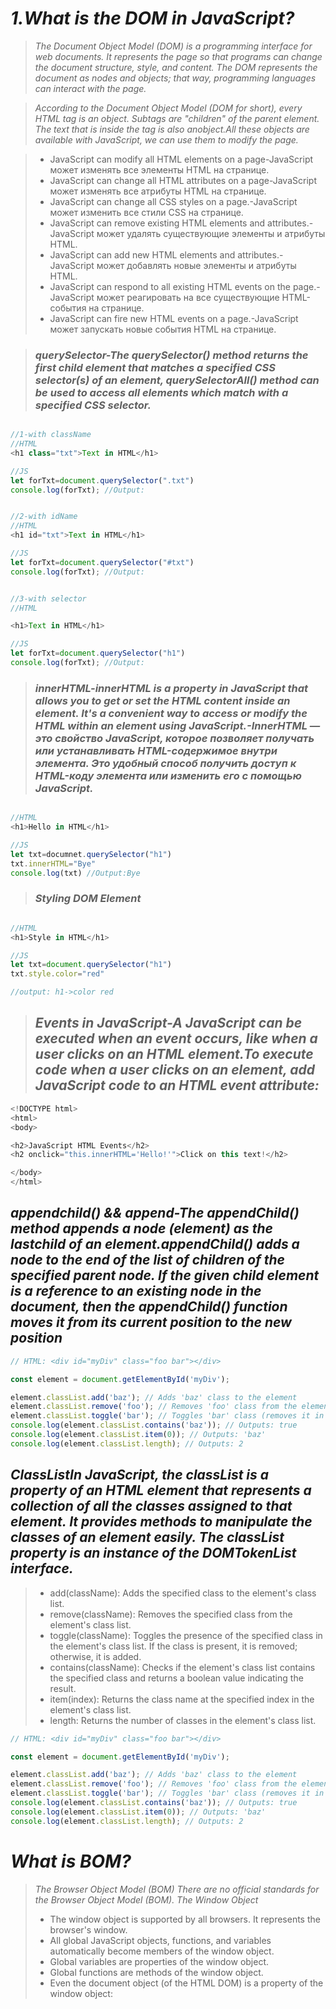 # _1.What is the DOM in JavaScript?_
> _The Document Object Model (DOM) is a programming interface for web documents. It represents the page so that programs can change the document structure, style, and content. The DOM represents the document as nodes and objects; that way, programming languages can interact with the page._

>_According to the Document Object Model (DOM for short), every HTML tag is an object. Subtags are "children" of the parent element. The text that is inside the tag is also anobject.All these objects are available with JavaScript, we can use them to modify the page._

> * JavaScript can modify all HTML elements on a page-JavaScript может изменять все элементы HTML на странице.
> * JavaScript can change all HTML attributes on a page-JavaScript может изменять все атрибуты HTML на странице.
> * JavaScript can change all CSS styles on a page.-JavaScript может изменить все стили CSS на странице.
> * JavaScript can remove existing HTML elements and attributes.-JavaScript может удалять существующие элементы и атрибуты HTML.
> * JavaScript can add new HTML elements and attributes.-JavaScript может добавлять новые элементы и атрибуты HTML.
> * JavaScript can respond to all existing HTML events on the page.-JavaScript может реагировать на все существующие HTML-события на странице.
> * JavaScript can fire new HTML events on a page.-JavaScript может запускать новые события HTML на странице.

> ### _querySelector-The querySelector() method returns the first child element that matches a specified CSS selector(s) of an element, querySelectorAll() method can be used to access all elements which match with a specified CSS selector._


```js && html

//1-with className
//HTML
<h1 class="txt">Text in HTML</h1>

//JS
let forTxt=document.querySelector(".txt")
console.log(forTxt); //Output:


//2-with idName
//HTML
<h1 id="txt">Text in HTML</h1>

//JS
let forTxt=document.querySelector("#txt")
console.log(forTxt); //Output:


//3-with selector
//HTML

<h1>Text in HTML</h1>

//JS
let forTxt=document.querySelector("h1")
console.log(forTxt); //Output:
```

> ### _innerHTML-innerHTML is a property in JavaScript that allows you to get or set the HTML content inside an element. It's a convenient way to access or modify the HTML within an element using JavaScript.-InnerHTML — это свойство JavaScript, которое позволяет получать или устанавливать HTML-содержимое внутри элемента. Это удобный способ получить доступ к HTML-коду элемента или изменить его с помощью JavaScript._

```js

//HTML
<h1>Hello in HTML</h1>

//JS
let txt=documnet.querySelector("h1")
txt.innerHTML="Bye"
console.log(txt) //Output:Bye

```

> ### _Styling DOM Element_

```js

//HTML
<h1>Style in HTML</h1>

//JS
let txt=document.querySelector("h1")
txt.style.color="red"

//output: h1->color red
```

> ## _Events in JavaScript-A JavaScript can be executed when an event occurs, like when a user clicks on an HTML element.To execute code when a user clicks on an element, add JavaScript code to an HTML event attribute:_

```js
<!DOCTYPE html>
<html>
<body>

<h2>JavaScript HTML Events</h2>
<h2 onclick="this.innerHTML='Hello!'">Click on this text!</h2>

</body>
</html>
```

## _appendchild() && append-The appendChild() method appends a node (element) as the lastchild of an element.appendChild() adds a node to the end of the list of children of the specified parent node. If the given child element is a reference to an existing node in the document, then the appendChild() function moves it from its current position to the new position_
```js
// HTML: <div id="myDiv" class="foo bar"></div>

const element = document.getElementById('myDiv');

element.classList.add('baz'); // Adds 'baz' class to the element
element.classList.remove('foo'); // Removes 'foo' class from the element
element.classList.toggle('bar'); // Toggles 'bar' class (removes it in this case)
console.log(element.classList.contains('baz')); // Outputs: true
console.log(element.classList.item(0)); // Outputs: 'baz'
console.log(element.classList.length); // Outputs: 2

```

## _ClassListIn JavaScript, the classList is a property of an HTML element that represents a collection of all the classes assigned to that element. It provides methods to manipulate the classes of an element easily. The classList property is an instance of the DOMTokenList interface._
> * add(className): Adds the specified class to the element's class list.
> * remove(className): Removes the specified class from the element's class list.
> * toggle(className): Toggles the presence of the specified class in the element's class list. If the class is present, it is removed; otherwise, it is added.
> * contains(className): Checks if the element's class list contains the specified class and returns a boolean value indicating the result.
> * item(index): Returns the class name at the specified index in the element's class list.
> * length: Returns the number of classes in the element's class list.
```js
// HTML: <div id="myDiv" class="foo bar"></div>

const element = document.getElementById('myDiv');

element.classList.add('baz'); // Adds 'baz' class to the element
element.classList.remove('foo'); // Removes 'foo' class from the element
element.classList.toggle('bar'); // Toggles 'bar' class (removes it in this case)
console.log(element.classList.contains('baz')); // Outputs: true
console.log(element.classList.item(0)); // Outputs: 'baz'
console.log(element.classList.length); // Outputs: 2

```

# _What is BOM?_
> _The Browser Object Model (BOM) There are no official standards for the Browser Object Model (BOM)._
>_The Window Object_
> * The window object is supported by all browsers. It represents the browser's window.
> * All global JavaScript objects, functions, and variables automatically become members of the window object.
> * Global variables are properties of the window object.
> * Global functions are methods of the window object.
> * Even the document object (of the HTML DOM) is a property of the window object: 

